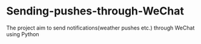 # Sending-pushes-through-WeChat
The project aim to send notifications(weather pushes etc.) through WeChat using Python
